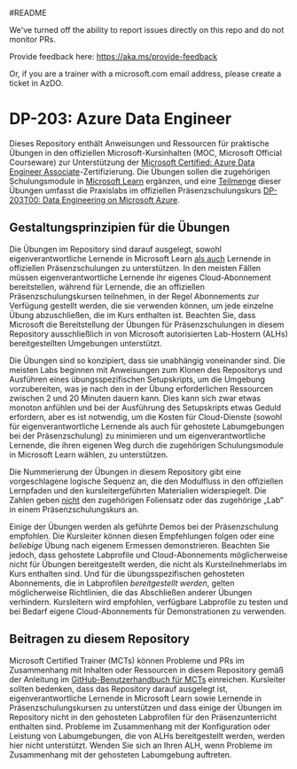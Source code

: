 #README

We've turned off the ability to report issues directly on this repo and do not monitor PRs.

Provide feedback here: https://aka.ms/provide-feedback

Or, if you are a trainer with a microsoft.com email address, please create a ticket in AzDO.

# DP-203: Azure Data Engineer

Dieses Repository enthält Anweisungen und Ressourcen für praktische Übungen in den offiziellen Microsoft-Kursinhalten (MOC, Microsoft Official Courseware) zur Unterstützung der [Microsoft Certified: Azure Data Engineer Associate](https://learn.microsoft.com/certifications/azure-data-engineer/)-Zertifizierung. Die Übungen sollen die zugehörigen Schulungsmodule in [Microsoft Learn](https://learn.microsoft.com/training) ergänzen, und eine <u>Teilmenge</u> dieser Übungen umfasst die Praxislabs im offiziellen Präsenzschulungskurs [DP-203T00: Data Engineering on Microsoft Azure](https://learn.microsoft.com/training/courses/dp-203t00).

## Gestaltungsprinzipien für die Übungen

Die Übungen im Repository sind darauf ausgelegt, sowohl eigenverantwortliche Lernende in Microsoft Learn <u>als auch</u> Lernende in offiziellen Präsenzschulungen zu unterstützen. In den meisten Fällen müssen eigenverantwortliche Lernende ihr eigenes Cloud-Abonnement bereitstellen, während für Lernende, die an offiziellen Präsenzschulungskursen teilnehmen, in der Regel Abonnements zur Verfügung gestellt werden, die sie verwenden können, um jede einzelne Übung abzuschließen, die im Kurs enthalten ist. Beachten Sie, dass Microsoft die Bereitstellung der Übungen für Präsenzschulungen in diesem Repository ausschließlich in von Microsoft autorisierten Lab-Hostern (ALHs) bereitgestellten Umgebungen unterstützt.

Die Übungen sind so konzipiert, dass sie unabhängig voneinander sind. Die meisten Labs beginnen mit Anweisungen zum Klonen des Repositorys und Ausführen eines übungsspezifischen Setupskripts, um die Umgebung vorzubereiten, was je nach den in der Übung erforderlichen Ressourcen zwischen 2 und 20 Minuten dauern kann. Dies kann sich zwar etwas monoton anfühlen und bei der Ausführung des Setupskripts etwas Geduld erfordern, aber es ist notwendig, um die Kosten für Cloud-Dienste (sowohl für eigenverantwortliche Lernende als auch für gehostete Labumgebungen bei der Präsenzschulung) zu minimieren und um eigenverantwortliche Lernende, die ihren eigenen Weg durch die zugehörigen Schulungsmodule in Microsoft Learn wählen, zu unterstützen.

Die Nummerierung der Übungen in diesem Repository gibt eine vorgeschlagene logische Sequenz an, die den Modulfluss in den offiziellen Lernpfaden und den kursleitergeführten Materialien widerspiegelt. Die Zahlen geben <u>nicht</u> den zugehörigen Foliensatz oder das zugehörige „Lab“ in einem Präsenzschulungskurs an.

Einige der Übungen werden als geführte Demos bei der Präsenzschulung empfohlen. Die Kursleiter können diesen Empfehlungen folgen oder eine *beliebige* Übung nach eigenem Ermessen demonstrieren. Beachten Sie jedoch, dass gehostete Labprofile und Cloud-Abonnements möglicherweise nicht für Übungen bereitgestellt werden, die nicht als Kursteilnehmerlabs im Kurs enthalten sind. Und für die übungsspezifischen gehosteten Abonnements, die in Labprofilen *bereitgestellt werden*, gelten möglicherweise Richtlinien, die das Abschließen anderer Übungen verhindern. Kursleitern wird empfohlen, verfügbare Labprofile zu testen und bei Bedarf eigene Cloud-Abonnements für Demonstrationen zu verwenden.

## Beitragen zu diesem Repository

Microsoft Certified Trainer (MCTs) können Probleme und PRs im Zusammenhang mit Inhalten oder Ressourcen in diesem Repository gemäß der Anleitung im [GitHub-Benutzerhandbuch für MCTs](https://microsoftlearning.github.io/MCT-User-Guide/) einreichen. Kursleiter sollten bedenken, dass das Repository darauf ausgelegt ist, eigenverantwortliche Lernende in Microsoft Learn sowie Lernende in Präsenzschulungskursen zu unterstützen und dass einige der Übungen im Repository nicht in den gehosteten Labprofilen für den Präsenzunterricht enthalten sind. Probleme im Zusammenhang mit der Konfiguration oder Leistung von Labumgebungen, die von ALHs bereitgestellt werden, werden hier nicht unterstützt. Wenden Sie sich an Ihren ALH, wenn Probleme im Zusammenhang mit der gehosteten Labumgebung auftreten.
